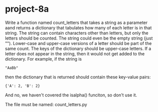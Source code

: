 # project-8a

Write a function named count_letters that takes a string as a parameter aand returns a dictionary that tabulates how many of each letter is in that string.  The string can contain characters other than letters, but only the letters should be counted.  The string could even be the empty string (just "").  Lower-case and upper-case versions of a letter should be part of the same count.  The keys of the dictionary should be upper-case letters.  If a letter does not appear in the string, then it would not get added to the dictionary.  For example, if the string is
```
"AaBb"
```
then the dictionary that is returned should contain these key-value pairs:
```
{'A': 2, 'B': 2}
```

And no, we haven't covered the isalpha() funciton, so don't use it.

The file must be named: count_letters.py
